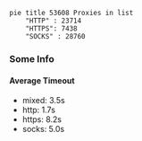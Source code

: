 
```mermaid
pie title 53608 Proxies in list
    "HTTP" : 23714
    "HTTPS": 7438
    "SOCKS" : 28760
```

### Some Info
#### Average Timeout

- mixed: 3.5s
- http: 1.7s
- https: 8.2s
- socks: 5.0s